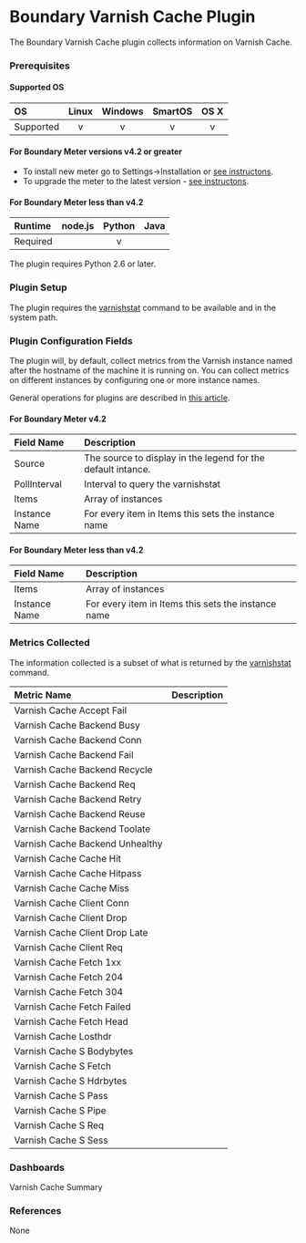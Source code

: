 Boundary Varnish Cache Plugin
=============================

The Boundary Varnish Cache plugin collects information on Varnish Cache.

### Prerequisites

#### Supported OS

|     OS    | Linux | Windows | SmartOS | OS X |
|:----------|:-----:|:-------:|:-------:|:----:|
| Supported |   v   |    v    |    v    |  v   |

#### For Boundary Meter versions v4.2 or greater

- To install new meter go to Settings->Installation or [see instructons](https://help.boundary.com/hc/en-us/sections/200634331-Installation). 
- To upgrade the meter to the latest version - [see instructons](https://help.boundary.com/hc/en-us/articles/201573102-Upgrading-the-Boundary-Meter). 

#### For Boundary Meter less than v4.2

|  Runtime | node.js | Python | Java |
|:---------|:-------:|:------:|:----:|
| Required |         |   v    |      |

The plugin requires Python 2.6 or later.

### Plugin Setup

The plugin requires the [varnishstat](https://www.varnish-cache.org/docs/4.0/reference/varnishstat.html#ref-varnishstat) command to be available and in the system path.

### Plugin Configuration Fields

The plugin will, by default, collect metrics from the Varnish instance named after the hostname of the machine it is running on.  You can collect metrics on different instances by configuring one or more instance names.

General operations for plugins are described in [this article](http://premium-support.boundary.com/customer/portal/articles/1635550-plugins---how-to).

#### For Boundary Meter v4.2

|Field Name     |Description                                                 |
|:--------------|:-----------------------------------------------------------|
|Source         |The source to display in the legend for the default intance.|
|PollInterval   |Interval to query the varnishstat                           |
|Items          |Array of instances                                          |
|Instance Name  |For every item in Items this sets the instance name         |

#### For Boundary Meter less than v4.2

|Field Name     |Description                                                 |
|:--------------|:-----------------------------------------------------------|
|Items          |Array of instances                                          |
|Instance Name  |For every item in Items this sets the instance name         |

### Metrics Collected

The information collected is a subset of what is returned by the [varnishstat](https://www.varnish-cache.org/docs/4.0/reference/varnishstat.html#ref-varnishstat) command.

|Metric Name                    |Description  |
|:------------------------------|:------------|
|Varnish Cache Accept Fail      |             |
|Varnish Cache Backend Busy     |             |
|Varnish Cache Backend Conn     |             |
|Varnish Cache Backend Fail     |             |
|Varnish Cache Backend Recycle  |             |
|Varnish Cache Backend Req      |             |
|Varnish Cache Backend Retry    |             |
|Varnish Cache Backend Reuse    |             |
|Varnish Cache Backend Toolate  |             |
|Varnish Cache Backend Unhealthy|             |
|Varnish Cache Cache Hit        |             |
|Varnish Cache Cache Hitpass    |             |
|Varnish Cache Cache Miss       |             |
|Varnish Cache Client Conn      |             |
|Varnish Cache Client Drop      |             |
|Varnish Cache Client Drop Late |             |
|Varnish Cache Client Req       |             |
|Varnish Cache Fetch 1xx        |             |
|Varnish Cache Fetch 204        |             |
|Varnish Cache Fetch 304        |             |
|Varnish Cache Fetch Failed     |             |
|Varnish Cache Fetch Head       |             |
|Varnish Cache Losthdr          |             |
|Varnish Cache S Bodybytes      |             |
|Varnish Cache S Fetch          |             |
|Varnish Cache S Hdrbytes       |             |
|Varnish Cache S Pass           |             |
|Varnish Cache S Pipe           |             |
|Varnish Cache S Req            |             |
|Varnish Cache S Sess           |             |

### Dashboards

Varnish Cache Summary

### References

None
